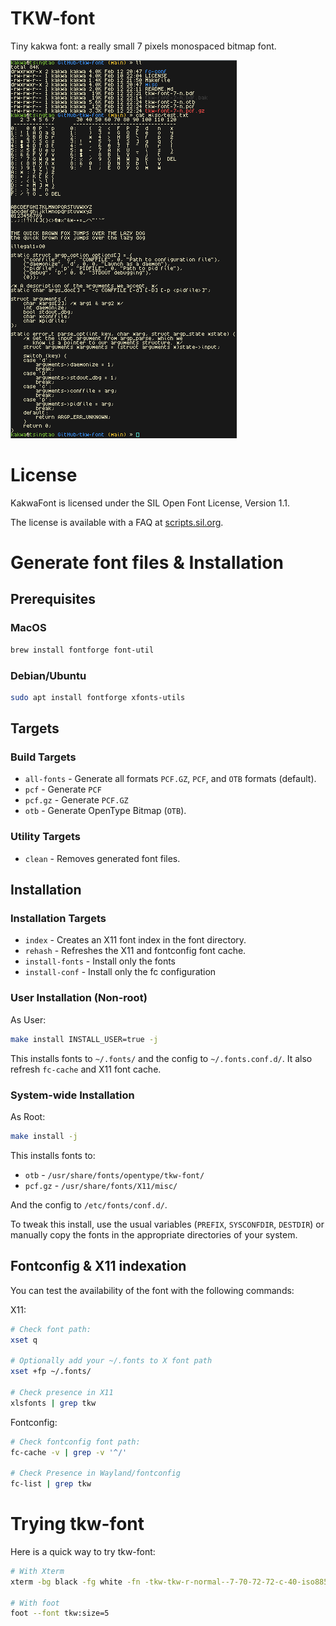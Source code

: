 # TKW-font

Tiny kakwa font: a really small 7 pixels monospaced bitmap font.

![tkw-font Screenshot](https://raw.githubusercontent.com/kakwa/tkw-font/refs/heads/main/misc/screenshot.png)

# License

KakwaFont is licensed under the SIL Open Font License, Version 1.1.

The license is available with a FAQ at [scripts.sil.org](http://scripts.sil.org/cms/scripts/page.php?site_id=nrsi&id=OFL).

# Generate font files & Installation

## Prerequisites

### MacOS

```sh
brew install fontforge font-util
```

### Debian/Ubuntu

```sh
sudo apt install fontforge xfonts-utils
```

## Targets

### Build Targets

- `all-fonts` - Generate all formats `PCF.GZ`, `PCF`, and `OTB` formats (default).
- `pcf` - Generate `PCF`
- `pcf.gz` - Generate `PCF.GZ`
- `otb` - Generate OpenType Bitmap (`OTB`).

### Utility Targets

- `clean` - Removes generated font files.

## Installation

### Installation Targets

- `index` - Creates an X11 font index in the font directory.
- `rehash` - Refreshes the X11 and fontconfig font cache.
- `install-fonts` - Install only the fonts
- `install-conf` - Install only the fc configuration

### User Installation (Non-root)

As User:
```sh
make install INSTALL_USER=true -j
```

This installs fonts to `~/.fonts/` and the config to `~/.fonts.conf.d/`.
It also refresh `fc-cache` and X11 font cache.

### System-wide Installation

As Root:
```sh
make install -j
```

This installs fonts to:
* `otb` - `/usr/share/fonts/opentype/tkw-font/`
* `pcf.gz` - `/usr/share/fonts/X11/misc/`

And the config to `/etc/fonts/conf.d/`.

To tweak this install, use the usual variables (`PREFIX`, `SYSCONFDIR`, `DESTDIR`) or manually copy the fonts in the appropriate directories of your system.

## Fontconfig & X11 indexation

You can test the availability of the font with the following commands:

X11:
```sh
# Check font path:
xset q

# Optionally add your ~/.fonts to X font path
xset +fp ~/.fonts/

# Check presence in X11
xlsfonts | grep tkw
```

Fontconfig:
```sh
# Check fontconfig font path:
fc-cache -v | grep -v '^/'

# Check Presence in Wayland/fontconfig
fc-list | grep tkw
```

# Trying tkw-font

Here is a quick way to try tkw-font:

```sh
# With Xterm
xterm -bg black -fg white -fn -tkw-tkw-r-normal--7-70-72-72-c-40-iso8859-1 -xrm "XTerm.vt100.allowBoldFonts: false"

# With foot
foot --font tkw:size=5
```
